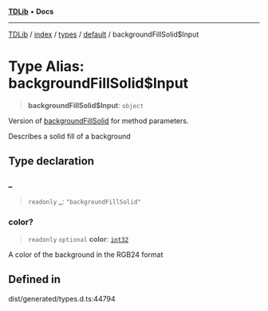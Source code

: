 [**TDLib**](../../../../../../README.md) • **Docs**

***

[TDLib](../../../../../../modules.md) / [index](../../../../../README.md) / [types](../../../README.md) / [default](../README.md) / backgroundFillSolid$Input

# Type Alias: backgroundFillSolid$Input

> **backgroundFillSolid$Input**: `object`

Version of [backgroundFillSolid](backgroundFillSolid.md) for method parameters.

Describes a solid fill of a background

## Type declaration

### \_

> `readonly` **\_**: `"backgroundFillSolid"`

### color?

> `readonly` `optional` **color**: [`int32`](int32.md)

A color of the background in the RGB24 format

## Defined in

dist/generated/types.d.ts:44794
